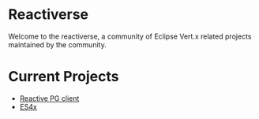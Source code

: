 # Reactiverse

Welcome to the reactiverse, a community of Eclipse Vert.x related projects maintained by the community.

# Current Projects

* [Reactive PG client](/reactive-pg-client/guide/java) 
* [ES4x](/es4x)
